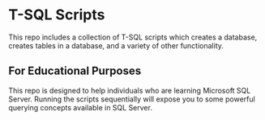# T-SQL Scripts

This repo includes a collection of T-SQL scripts which creates a database, creates tables in a database, and a variety of other functionality.

## For Educational Purposes
This repo is designed to help individuals who are learning Microsoft SQL Server.  Running the scripts sequentially will expose you to some powerful querying concepts available in SQL Server.
